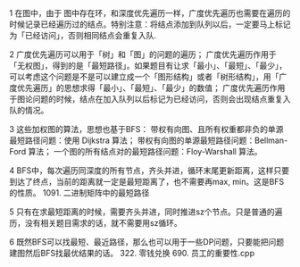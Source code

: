 1 在图中，由于 图中存在环，和深度优先遍历一样，广度优先遍历也需要在遍历的时候记录已经遍历过的结点。特别注意：将结点添加到队列以后，一定要马上标记为「已经访问」，否则相同结点会重复入队.

2 广度优先遍历可以用于「树」和「图」的问题的遍历；
广度优先遍历作用于「无权图」，得到的是「最短路径」。如果题目有让求「最小」、「最短」、「最少」，可以考虑这个问题是不是可以建立成一个「图形结构」或者「树形结构」，用「广度优先遍历」的思想求得「最小」、「最短」、「最少」的数值；
广度优先遍历作用于图论问题的时候，结点在加入队列以后标记为已经访问，否则会出现结点重复入队的情况。

3 这些加权图的算法，思想也基于BFS：
带权有向图、且所有权重都非负的单源最短路径问题：使用 Dijkstra 算法；
带权有向图的单源最短路径问题：Bellman-Ford 算法；
一个图的所有结点对的最短路径问题：Floy-Warshall 算法。

4 BFS中，每次遍历同深度的所有节点，齐头并进，循环末尾更新距离，这样只要到达了终点，当前的距离就一定是最短距离了，也不需要再max, min。这是BFS的性质。
1091. 二进制矩阵中的最短路径

5 只有在求最短距离的时候，需要齐头并进，同时推进sz个节点。只是普通的遍历，没有相关题目需求的话，就不需要用sz循环。

6 既然BFS可以找最短、最近路径，那么也可以用于一些DP问题，只要能把问题建图然后BFS找最优结果的话。
322. 零钱兑换  690. 员工的重要性.cpp


